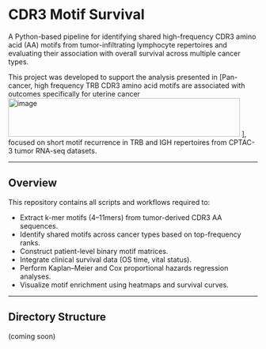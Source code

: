 # CDR3 Motif Survival

A Python-based pipeline for identifying shared high-frequency CDR3 amino acid (AA) motifs from tumor-infiltrating lymphocyte repertoires and evaluating their association with overall survival across multiple cancer types.

This project was developed to support the analysis presented in [Pan-cancer, high frequency TRB CDR3 amino acid motifs are associated with outcomes specifically for uterine cancer<img width="468" height="78" alt="image" src="https://github.com/user-attachments/assets/109b5571-791d-4b4c-8335-e069db508dd8" />
], focused on short motif recurrence in TRB and IGH repertoires from CPTAC-3 tumor RNA-seq datasets.

---

## Overview

This repository contains all scripts and workflows required to:
- Extract k-mer motifs (4–11mers) from tumor-derived CDR3 AA sequences.
- Identify shared motifs across cancer types based on top-frequency ranks.
- Construct patient-level binary motif matrices.
- Integrate clinical survival data (OS time, vital status).
- Perform Kaplan–Meier and Cox proportional hazards regression analyses.
- Visualize motif enrichment using heatmaps and survival curves.

---

## Directory Structure 
(coming soon)

